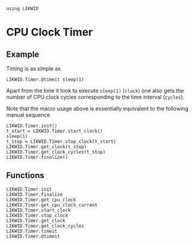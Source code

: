```@setup likwid
using LIKWID
```

# CPU Clock Timer

## Example

Timing is as simple as
```@repl likwid
LIKWID.Timer.@timeit sleep(1)
```
Apart from the time it took to execute `sleep(1)` (`clock`) one also gets the number of
CPU clock cycles corresponding to the time interval (`cycles`).

Note that the macro usage above is essentially equivalent to the following manual sequence
```@repl likwid
LIKWID.Timer.init()
t_start = LIKWID.Timer.start_clock()
sleep(1)
t_stop = LIKWID.Timer.stop_clock(t_start)
LIKWID.Timer.get_clock(t_stop)
LIKWID.Timer.get_clock_cycles(t_stop)
LIKWID.Timer.finalize()
```

## Functions

```@docs
LIKWID.Timer.init
LIKWID.Timer.finalize
LIKWID.Timer.get_cpu_clock
LIKWID.Timer.get_cpu_clock_current
LIKWID.Timer.start_clock
LIKWID.Timer.stop_clock
LIKWID.Timer.get_clock
LIKWID.Timer.get_clock_cycles
LIKWID.Timer.timeit
LIKWID.Timer.@timeit
```